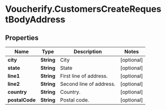 # Voucherify.CustomersCreateRequestBodyAddress

## Properties

Name | Type | Description | Notes
------------ | ------------- | ------------- | -------------
**city** | **String** | City | [optional] 
**state** | **String** | State | [optional] 
**line1** | **String** | First line of address. | [optional] 
**line2** | **String** | Second line of address. | [optional] 
**country** | **String** | Country. | [optional] 
**postalCode** | **String** | Postal code. | [optional] 


